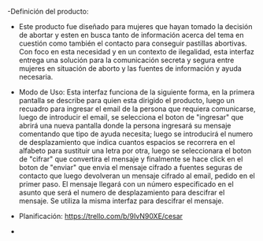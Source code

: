 -Definición del producto:

* Este producto fue diseñado para mujeres que hayan tomado la decisión de abortar y esten en busca tanto de información acerca del tema en cuestión como también el contacto para conseguir pastillas abortivas. Con foco en esta necesidad y en un contexto de ilegalidad, esta interfaz entrega una solución para la comunicación secreta y segura entre mujeres en situación de aborto y las fuentes de información y ayuda necesaria.

- Modo de Uso:
Esta interfaz funciona de la siguiente forma, en la primera pantalla se describe para quien esta dirigido el producto, luego un recuadro para ingresar el email de la persona que requiera comunicarse, luego de introducir el email, se selecciona el boton de "ingresar" que abrirá una nueva pantalla donde la persona ingresará su mensaje comentando que tipo de ayuda necesita; luego se introducirá el numero de desplazamiento que indica cuantos espacios se recorrera en el alfabeto para sustituir una letra por otra, luego se seleccionara el boton de "cifrar" que convertira el mensaje y finalmente se hace click en el boton de "enviar" que envia el mensaje cifrado a fuentes seguras de contacto que luego devolveran un mensaje cifrado al email, pedido en el primer paso. El mensaje llegará con un número especificado en el asunto que será el numero de desplazamiento para descifrar el mensaje. Se utiliza la misma interfaz para descifrar el mensaje. 

- Planificación:
https://trello.com/b/9IvN90XE/cesar

-

